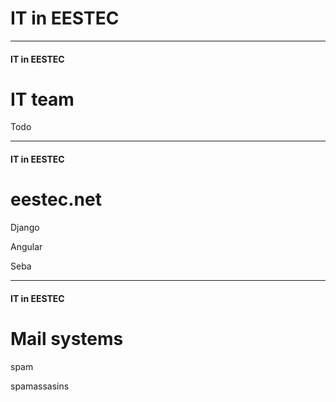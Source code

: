 # IT in EESTEC
<!-- .slide: data-background-image="https://s-media-cache-ak0.pinimg.com/originals/2f/ae/e1/2faee1afb1444950f14b8feea47620ff.jpg" -->

---

#### IT in EESTEC
# IT team

Todo

---

#### IT in EESTEC
# eestec.net

Django

Angular

Seba

---

#### IT in EESTEC
# Mail systems

spam

spamassasins